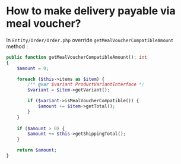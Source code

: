# How to make delivery payable via meal voucher?

In `Entity/Order/Order.php` override `getMealVoucherCompatibleAmount` method :

```php
public function getMealVoucherCompatibleAmount(): int
{
    $amount = 0;

    foreach ($this->items as $item) {
        /** @var $variant ProductVariantInterface */
        $variant = $item->getVariant();

        if ($variant->isMealVoucherCompatible()) {
            $amount += $item->getTotal();
        }
    }
    
    if ($amount > 0) {
        $amount += $this->getShippingTotal();
    }

    return $amount;
}
```